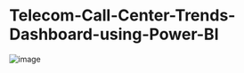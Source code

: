 # Telecom-Call-Center-Trends-Dashboard-using-Power-BI
![image](https://user-images.githubusercontent.com/108605935/206830222-fc2fee92-1d2e-4702-a7f5-b36211b03c14.png)
